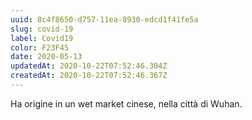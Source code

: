 ```yaml
---
uuid: 8c4f8650-d757-11ea-8930-edcd1f41fe5a
slug: covid-19
label: Covid19
color: F23F45
date: 2020-05-13
updatedAt: 2020-10-22T07:52:46.304Z
createdAt: 2020-10-22T07:52:46.367Z
---
```

Ha origine in un wet market cinese, nella città di Wuhan.